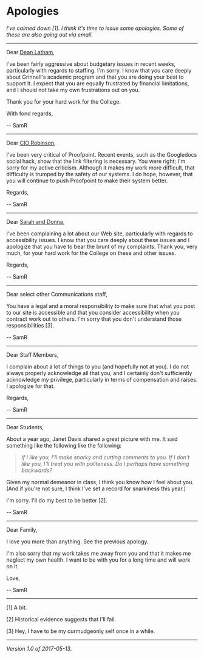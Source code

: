 Apologies
=========

*I've calmed down [1].  I think it's time to issue some apologies.  Some
of these are also going out via email.*

---

Dear [Dean Latham](mike-latham),

I've been fairly aggressive about budgetary issues in recent weeks,
particularly with regards to staffing.  I'm sorry.  I know that you care
deeply about Grinnell's academic program and that you are doing your best
to support it. I expect that you are equally frustrated by financial
limitations, and I should not take my own frustrations out on you.

Thank you for your hard work for the College.

With fond regards,

-- SamR

---

Dear [CIO Robinson](dave-robinson),

I've been very critical of Proofpoint.  Recent events, such as the
Googledocs social hack, show that the link filtering is necessary.
You were right; I'm sorry for my active criticism.  Although it makes
my work more difficult, that difficulty is trumped by the safety of our
systems.  I do hope, however, that you will continue to push Proofpoint
to make their system better.

Regards,

-- SamR

---

Dear [Sarah and Donna](anderson-draulus),

I've been complaining a lot about our Web site, particularly with
regards to accessibility issues.  I know that you care deeply about
these issues and I apologize that you have to bear the brunt of my
complaints.  Thank you, very much, for your hard work for the
College on these and other issues.

Regards,

-- SamR

---

Dear select other Communications staff,

You have a legal and a moral responsibility to make sure that what you post
to our site is accessible and that you consider accessibility when you 
contract work out to others.  I'm sorry that you don't understand those
responsibilities [3].

-- SamR

---

Dear Staff Members,

I complain about a lot of things to you (and hopefully not at you).
I do not always properly acknowledge all that you, and I certainly
don't sufficiently acknowledge my privilege, particularly in terms
of compensation and raises.  I apologize for that.  

Regards,

-- SamR

---

Dear Students,

About a year ago, Janet Davis shared a great picture with me.  It said
something like the following like the following:

> _If I like you, I'll make snarky and cutting comments to you.  If I
don't like you, I'll treat you with politeness.  Do I perhaps have
something backwards?_

Given my normal demeanor in class, I think you know how I feel about
you.  (And if you're not sure, I think I've set a record for snarkiness
this year.)  

I'm sorry.  I'll do my best to be better [2].

-- SamR

---

Dear Family,

I love you more than anything.  See the previous apology.

I'm also sorry that my work takes me away from you and that it makes
me neglect my own health.  I want to be with you for a long time and
will work on it.

Love,

-- SamR

---

[1] A bit.

[2] Historical evidence suggests that I'll fail.

[3] Hey, I have to be my curmudgeonly self once in a while.

---

*Version 1.0 of 2017-05-13.*
